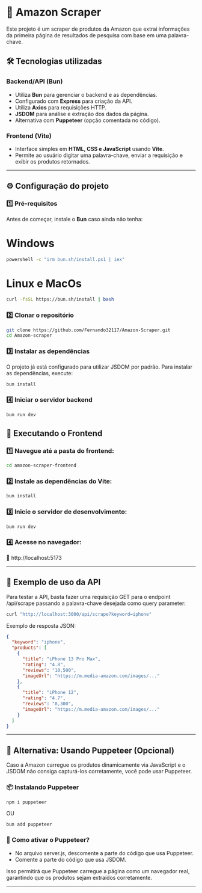 # 🛒 Amazon Scraper

Este projeto é um scraper de produtos da Amazon que extrai informações da primeira página de resultados de pesquisa com base em uma palavra-chave.

## 🛠️ Tecnologias utilizadas

### Backend/API (Bun)
- Utiliza **Bun** para gerenciar o backend e as dependências.
- Configurado com **Express** para criação da API.
- Utiliza **Axios** para requisições HTTP.
- **JSDOM** para análise e extração dos dados da página.
- Alternativa com **Puppeteer** (opção comentada no código).

### Frontend (Vite)
- Interface simples em **HTML, CSS e JavaScript** usando **Vite**.
- Permite ao usuário digitar uma palavra-chave, enviar a requisição e exibir os produtos retornados.

---

## ⚙️ Configuração do projeto

### 1️⃣ Pré-requisitos

Antes de começar, instale o **Bun** caso ainda não tenha:

# Windows
```bash
powershell -c "irm bun.sh/install.ps1 | iex"
```

# Linux e MacOs
```bash
curl -fsSL https://bun.sh/install | bash
```

### 2️⃣ Clonar o repositório

```bash
git clone https://github.com/Fernando32117/Amazon-Scraper.git
cd Amazon-scraper
```

### 3️⃣ Instalar as dependências
O projeto já está configurado para utilizar JSDOM por padrão. Para instalar as dependências, execute:
```bash
bun install
```

### 4️⃣ Iniciar o servidor backend
```bash
bun run dev
```

## 🚀 Executando o Frontend

### 1️⃣ Navegue até a pasta do frontend:
```bash
cd amazon-scraper-frontend
```

### 2️⃣ Instale as dependências do Vite:
```bash
bun install
```

### 3️⃣ Inicie o servidor de desenvolvimento:
```bash
bun run dev
```

### 4️⃣ Acesse no navegador:
🔗 http://localhost:5173

---

## 📌 Exemplo de uso da API
Para testar a API, basta fazer uma requisição GET para o endpoint /api/scrape passando a palavra-chave desejada como query parameter:

```bash
curl "http://localhost:3000/api/scrape?keyword=iphone"
```

Exemplo de resposta JSON:
```json
{
  "keyword": "iphone",
  "products": [
    {
      "title": "iPhone 13 Pro Max",
      "rating": "4.8",
      "reviews": "10,500",
      "imageUrl": "https://m.media-amazon.com/images/..."
    },
    {
      "title": "iPhone 12",
      "rating": "4.7",
      "reviews": "8,300",
      "imageUrl": "https://m.media-amazon.com/images/..."
    }
  ]
}
```

---

## 📌 Alternativa: Usando Puppeteer (Opcional)
Caso a Amazon carregue os produtos dinamicamente via JavaScript e o JSDOM não consiga capturá-los corretamente, você pode usar Puppeteer.

### 📦 Instalando Puppeteer
```bash
npm i puppeteer
```
OU
```bash
bun add puppeteer
```

### 📝 Como ativar o Puppeteer?
- No arquivo server.js, descomente a parte do código que usa Puppeteer.
- Comente a parte do código que usa JSDOM.

Isso permitirá que Puppeteer carregue a página como um navegador real, garantindo que os produtos sejam extraídos corretamente.

---
